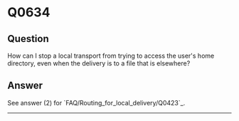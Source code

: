 Q0634
=====

Question
--------

How can I stop a local transport from trying to access the user's home
directory, even when the delivery is to a file that is elsewhere?

Answer
------

See answer (2) for \`FAQ/Routing\_for\_local\_delivery/Q0423\`\_.

* * * * *
